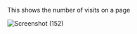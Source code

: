 
This shows the number of visits on a page



![Screenshot (152)](https://user-images.githubusercontent.com/67597010/124263359-c857dc80-db50-11eb-8e92-bcdba90cee75.png)
